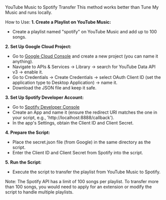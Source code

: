 YouTube Music to Spotify Transfer
This method works better than Tune My Music and runs locally.

How to Use:
**1. Create a Playlist on YouTube Music:**

 * Create a playlist named "spotify" on YouTube Music and add up to 100 songs.

**2. Set Up Google Cloud Project:**

 * Go to [Google Cloud Console](https://console.cloud.google.com// "Google Cloud Console") and create a new project (you can name it anything).
 * Navigate to APIs & Services -> Library -> search for YouTube Data API v3 -> enable it.
 * Go to Credentials -> Create Credentials -> select OAuth Client ID (set the application type to Desktop Application) -> name it.
 * Download the JSON file and keep it safe.

**3. Set Up Spotify Developer Account:**

 * Go to [Spotify Developer Console](https://developer.spotify.com/dashboard// "Spotify Developer Console")
 * Create an App and name it (ensure the redirect URI matches the one in your script, e.g., 'http://localhost:8888/callback').
 * In the app's Settings, obtain the Client ID and Client Secret.

**4. Prepare the Script:**

 * Place the secret.json file (from Google) in the same directory as the script.
 * Enter the Client ID and Client Secret from Spotify into the script.

**5. Run the Script:**

 * Execute the script to transfer the playlist from YouTube Music to Spotify.

Note: The Spotify API has a limit of 100 songs per playlist. To transfer more than 100 songs, you would need to apply for an extension or modify the script to handle multiple playlists.
